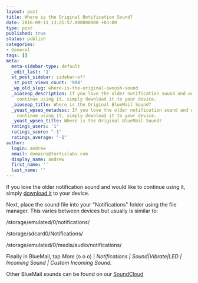 ```yaml
---
layout: post
title: Where is the Original Notification Sound?
date: 2016-09-11 13:21:57.000000000 +03:00
type: post
published: true
status: publish
categories:
- General
tags: []
meta:
  meta-sidebar-type: default
  _edit_last: '1'
  st_post_sidebar: sidebar-off
  _st_post_views_count: '994'
  _wp_old_slug: where-is-the-original-swoosh-sound
  _aioseop_description: If you love the older notification sound and would like to
    continue using it, simply download it to your device.
  _aioseop_title: Where is the Original BlueMail Sound?
  _yoast_wpseo_metadesc: If you love the older notification sound and would like to
    continue using it, simply download it to your device.
  _yoast_wpseo_title: Where is the Original BlueMail Sound?
  ratings_users: '1'
  ratings_score: "-1"
  ratings_average: "-1"
author:
  login: andrew
  email: domains@fortislabs.com
  display_name: andrew
  first_name: ''
  last_name: ''
---
```

<p>If you love the older notification sound and would like to continue using it, simply <a href="//soundcloud.com/bluemail_app/incoming-mail">download it</a> to your device.</p>
<p>Next, place the sound file into your "Notifications" folder using the file manager. This varies between devices but usually is similar to:</p>
<p>/storage/emulated/0/notifications/</p>
<p>/storage/sdcard0/Notifications/</p>
<p>/storage/emulated/0/media/audio/notifications/</p>
<p>Finally in BlueMail, tap <em>More</em> (o o o) |<em> Notifications | Sound|Vibrate|LED | Incoming Sound | Custom Incoming Sound. </em></p>
<p>Other BlueMail sounds can be found on our <a href="//soundcloud.com/bluemail_app">SoundCloud</a></p>
